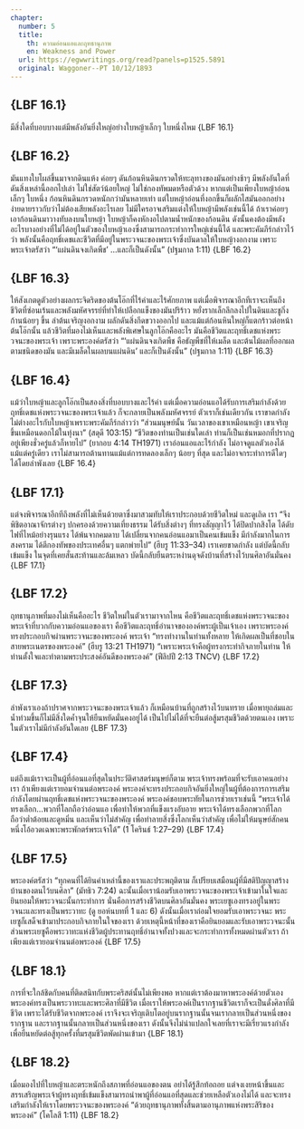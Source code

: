 ```yaml
---
chapter:
  number: 5
  title:
    th: ความอ่อนแอและฤทธานุภาพ
    en: Weakness and Power
  url: https://egwwritings.org/read?panels=p1525.5891
  original: Waggoner--PT 10/12/1893
---
```


## {LBF 16.1}

มีสิ่งใดที่บอบบางแต่มีพลังอันยิ่งใหญ่อย่างใบหญ้าเล็กๆ ใบหนึ่งไหม {LBF 16.1}

## {LBF 16.2}

มันแทงใบโผล่ขึ้นมาจากดินแห้ง ค่อยๆ ดันก้อนหินดินกรวดให้ทะลุทางของมันอย่างช้าๆ มีพลังอันใดที่ดันสิ่งเหล่านี้ออกไปเล่า ไม่ใช่สัตว์น้อยใหญ่ ไม่ใช่กองทัพมดหรือตัวด้วง หากแต่เป็นเพียงใบหญ้าอ่อนเล็กๆ ใบหนึ่ง ก้อนหินดินกรวดหนักกว่ามันหลายเท่า แต่ใบหญ้าอ่อนที่งอกขึ้นก็ผลักไสมันออกอย่างง่ายดายราวกับว่าไม่ต้องเสียพลังอะไรเลย ไม่มีใครอาจเสริมแต่งให้ใบหญ้ามีพลังเช่นนี้ได้ ถ้าเราค่อยๆ เอาก้อนดินมาวางทับลงบนใบหญ้า ใบหญ้าก็คงหักงอไปตามน้ำหนักของก้อนดิน ดังนั้นคงต้องมีพลังอะไรบางอย่างที่ไม่ได้อยู่ในตัวของใบหญ้าเองซึ่งสามารถกระทำการใหญ่เช่นนี้ได้ และพระคัมภีร์กล่าวไว้ว่า พลังนั้นคือฤทธิ์เดชและชีวิตที่มีอยู่ในพระวจนะของพระเจ้าซึ่งบันดาลให้ใบหญ้างอกงาม เพราะพระเจ้าตรัสว่า “‘แผ่นดินจงเกิดพืช’ …และก็เป็นดังนั้น” (ปฐมกาล 1:11) {LBF 16.2}

## {LBF 16.3}

ให้สังเกตดูตัวอย่างผลกระจิดริดของต้นโอ๊กที่ไร้ค่าและไร้ศักยภาพ แต่เมื่อพิจารณาอีกทีเราจะเห็นถึงชีวิตที่ซ่อนเร้นและพลังมหัศจรรย์ที่ทำให้เปลือกแข็งของมันปริร้าว หยั่งรากเล็กลึกลงไปในดินและชูกิ่งก้านน้อยๆ ขึ้น ลำต้นเจริญงอกงาม ผลักดันสิ่งกีดขวางออกไป และแม้แต่ก้อนหินใหญ่ก็แตกร้าวต่อหน้าต้นโอ๊กนั้น แล้วชีวิตที่มองไม่เห็นและพลังพิเศษในลูกโอ๊กคืออะไร มันคือชีวิตและฤทธิ์เดชแห่งพระวจนะของพระเจ้า เพราะพระองค์ตรัสว่า “‘แผ่นดินจงเกิดพืช คือธัญพืชที่ให้เมล็ด และต้นไม้ผลที่ออกผลตามชนิดของมัน และมีเมล็ดในผลบนแผ่นดิน’ และก็เป็นดังนั้น” (ปฐมกาล 1:11) {LBF 16.3}

## {LBF 16.4}

แม้ว่าใบหญ้าและลูกโอ๊กเป็นสองสิ่งที่บอบบางและไร้ค่า แต่เมื่อความอ่อนแอได้รับการเสริมกำลังด้วยฤทธิ์เดชแห่งพระวจนะของพระเจ้าแล้ว ก็จะกลายเป็นพลังมหัศจรรย์ ตัวเราก็เช่นเดียวกัน เราขาดกำลัง ไม่ต่างอะไรกับใบหญ้าเพราะพระคัมภีร์กล่าวว่า “ส่วนมนุษย์นั้น วันเวลาของเขาเหมือนหญ้า เขาเจริญขึ้นเหมือนดอกไม้ในทุ่งนา” (สดุดี 103:15) “ชีวิตของท่านเป็นเช่นใดเล่า ท่านก็เป็นเช่นหมอกที่ปรากฏอยู่เพียงชั่วครู่แล้วก็หายไป” (ยากอบ 4:14 TH1971) เราอ่อนแอและไร้กำลัง ไม่อาจดูแลตัวเองได้แม้แต่ครู่เดียว เราไม่สามารถต้านทานแม้แต่การทดลองเล็กๆ น้อยๆ ที่สุด และไม่อาจกระทำการดีใดๆ ได้โดยลำพังเลย {LBF 16.4}

## {LBF 17.1}

แต่จงพิจารณาอีกทีถึงพลังที่ไม่เห็นด้วยตาซึ่งมาสวมทับให้เราประกอบด้วยชีวิตใหม่ และดูเถิด เรา “จึงพิชิตอาณาจักรต่างๆ ปกครองด้วยความเที่ยงธรรม ได้รับสิ่งต่างๆ ที่ทรงสัญญาไว้ ได้ปิดปากสิงโต ได้ดับไฟที่ไหม้อย่างรุนแรง ได้พ้นจากคมดาบ ได้เปลี่ยนจากคนอ่อนแอมาเป็นคนเข้มแข็ง มีกำลังมากในการสงคราม ได้ตีกองทัพของประเทศอื่นๆ แตกพ่ายไป” (ฮีบรู 11:33–34) เราเคยขาดกำลัง แต่บัดนี้กลับเข้มแข็ง ในจุดที่เคยสั่นสะท้านและล้มเหลว บัดนี้กลับยืนตระหง่านดุจดังบ้านที่สร้างไว้บนศิลาอันมั่นคง {LBF 17.1}

## {LBF 17.2}

ฤทธานุภาพที่มองไม่เห็นคืออะไร ชีวิตใหม่ในตัวเรามาจากไหน คือชีวิตและฤทธิ์เดชแห่งพระวจนะของพระเจ้าที่บวกกับความอ่อนแอของเรา คือชีวิตและฤทธิ์อำนาจขององค์พระผู้เป็นเจ้าเอง เพราะพระองค์ทรงประกอบกิจผ่านพระวจนะของพระองค์ พระเจ้า “ทรงทำงานในท่านทั้งหลาย ให้เกิดผลเป็นที่ชอบในสายพระเนตรของพระองค์” (ฮีบรู 13:21 TH1971) “เพราะพระเจ้าคือผู้ทรงกระทำกิจภายในท่าน ให้ท่านตั้งใจและทำตามพระประสงค์อันดีของพระองค์” (ฟีลิปปี 2:13 TNCV) {LBF 17.2}

## {LBF 17.3}

ลำพังเราเองถ้าปราศจากพระวจนะของพระเจ้าแล้ว ก็เหมือนบ้านที่ถูกสร้างไว้บนทราย เมื่อพายุถล่มและน้ำท่วมขึ้นก็ไม่มีสิ่งใดค้ำจุนให้ยืนหยัดมั่นคงอยู่ได้ เป็นไปไม่ได้ที่จะยืนต่อสู้มรสุมชีวิตด้วยตนเอง เพราะในตัวเราไม่มีกำลังอันใดเลย {LBF 17.3}

## {LBF 17.4}

แต่ถึงแม้เราจะเป็นผู้ที่อ่อนแอที่สุดในประวัติศาสตร์มนุษย์ก็ตาม พระเจ้าทรงพร้อมที่จะรับเอาคนอย่างเรา ถ้าเพียงแต่เรายอมจำนนต่อพระองค์ พระองค์จะทรงประกอบกิจอันยิ่งใหญ่ในผู้ที่ต้องการการเสริมกำลังโดยผ่านฤทธิ์เดชแห่งพระวจนะของพระองค์ พระองค์ชอบพระทัยในการช่วยเราเช่นนี้ “พระเจ้าได้ทรงเลือก…พวกที่โลกถือว่าอ่อนแอ เพื่อทำให้พวกที่แข็งแรงอับอาย พระเจ้าได้ทรงเลือกพวกที่โลกถือว่าต่ำต้อยและดูหมิ่น และเห็นว่าไม่สำคัญ เพื่อทำลายสิ่งซึ่งโลกเห็นว่าสำคัญ เพื่อไม่ให้มนุษย์สักคนหนึ่งโอ้อวดเฉพาะพระพักตร์พระเจ้าได้” (1 โครินธ์ 1:27–29) {LBF 17.4}

## {LBF 17.5}

พระองค์ตรัสว่า “ทุกคนที่ได้ยินคำเหล่านี้ของเราและประพฤติตาม ก็เปรียบเสมือนผู้ที่มีสติปัญญาสร้างบ้านของตนไว้บนศิลา” (มัทธิว 7:24) ฉะนั้นเมื่อเราน้อมรับเอาพระวจนะของพระเจ้าเข้ามาในใจและยินยอมให้พระวจนะนั้นกระทำการ นั่นคือการสร้างชีวิตบนศิลาอันมั่นคง พระเยซูเองทรงอยู่ในพระวจนะและทรงเป็นพระวาทะ (ดู ยอห์นบทที่ 1 และ 6) ดังนั้นเมื่อเราถ่อมใจยอมรับเอาพระวจนะ พระเยซูก็เสด็จเข้ามาประกอบกิจภายในใจของเรา ด้วยเหตุนี้หน้าที่ของเราคือยินยอมและรับเอาพระวจนะนั้น ส่วนพระเยซูคือพระวาทะแห่งชีวิตผู้ประทานฤทธิ์อำนาจทั้งปวงและจะกระทำการทั้งหมดผ่านตัวเรา ถ้าเพียงแต่เรายอมจำนนต่อพระองค์ {LBF 17.5}

## {LBF 18.1}

การที่จะใกล้ชิดกับคนที่ติดสนิทกับพระคริสต์นั้นไม่เพียงพอ หากแต่เราต้องมาหาพระองค์ด้วยตัวเอง พระองค์ทรงเป็นพระวาทะและพระศิลาที่มีชีวิต เมื่อเราให้พระองค์เป็นรากฐานชีวิตเราก็จะเป็นดั่งศิลาที่มีชีวิต เพราะได้รับชีวิตจากพระองค์ เราจึงจะเจริญเติบโตอยู่บนรากฐานนั้นจนเรากลายเป็นส่วนหนึ่งของรากฐาน และรากฐานนั้นกลายเป็นส่วนหนึ่งของเรา ดังนั้นจึงไม่น่าแปลกใจเลยที่เราจะมีเรี่ยวแรงกำลังเพื่อยืนหยัดต่อสู้ทุกครั้งที่มรสุมชีวิตพัดผ่านเข้ามา {LBF 18.1}

## {LBF 18.2}

เมื่อมองไปที่ใบหญ้าและตระหนักถึงสภาพที่อ่อนแอของตน อย่าได้รู้สึกท้อถอย แต่จงเงยหน้าขึ้นและสรรเสริญพระเจ้าผู้ทรงฤทธิ์เข้มแข็งสามารถนำพาผู้ที่อ่อนแอที่สุดและช่วยเหลือตัวเองไม่ได้ และจะทรงเสริมกำลังให้เราโดยพระวจนะของพระองค์ “ด้วยฤทธานุภาพทั้งสิ้นตามอานุภาพแห่งพระสิริของพระองค์” (โคโลสี 1:11) {LBF 18.2}
